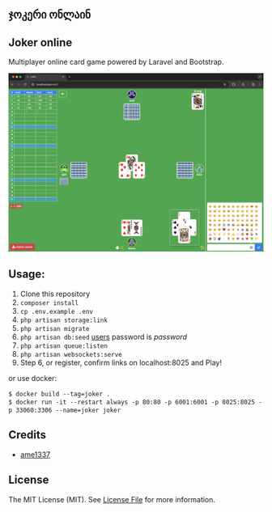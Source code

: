 ## ჯოკერი ონლაინ
## Joker online 

Multiplayer online card game powered by Laravel and Bootstrap.

<img src=joker.png />

## Usage:
1. Clone this repository
2. `composer install`
3. `cp .env.example .env`
4. `php artisan storage:link`
5. `php artisan migrate`
6. `php artisan db:seed` [users](database/seeds/DatabaseSeeder.php) password is _password_
7. `php artisan queue:listen`
8. `php artisan websockets:serve`
9. Step 6, or register, confirm links on localhost:8025 and Play!

or use docker:
```
$ docker build --tag=joker .
$ docker run -it --restart always -p 80:80 -p 6001:6001 -p 8025:8025 -p 33060:3306 --name=joker joker
```
## Credits

- [ame1337](https://github.com/ame1337)

## License

The MIT License (MIT). See [License File](LICENSE.md) for more information.
